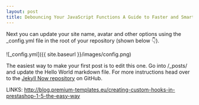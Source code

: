 ```yaml
---
layout: post
title: Debouncing Your JavaScript Functions A Guide to Faster and Smarter Code
---
```


Next you can update your site name, avatar and other options using the _config.yml file in the root of your repository (shown below :point_down:).

![_config.yml]({{ site.baseurl }}/images/config.png)

The easiest way to make your first post is to edit this one. Go into /_posts/ and update the Hello World markdown file. For more instructions head over to the [Jekyll Now repository](https://github.com/barryclark/jekyll-now) on GitHub.

LINKS:
http://blog.premium-templates.eu/creating-custom-hooks-in-prestashop-1-5-the-easy-way
